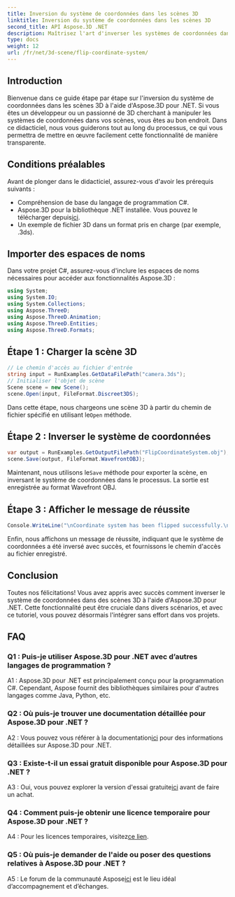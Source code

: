 ```yaml
---
title: Inversion du système de coordonnées dans les scènes 3D
linktitle: Inversion du système de coordonnées dans les scènes 3D
second_title: API Aspose.3D .NET
description: Maîtrisez l'art d'inverser les systèmes de coordonnées dans les scènes 3D à l'aide d'Aspose.3D pour .NET. Suivez notre guide étape par étape pour une mise en œuvre transparente.
type: docs
weight: 12
url: /fr/net/3d-scene/flip-coordinate-system/
---
```

## Introduction

Bienvenue dans ce guide étape par étape sur l'inversion du système de coordonnées dans les scènes 3D à l'aide d'Aspose.3D pour .NET. Si vous êtes un développeur ou un passionné de 3D cherchant à manipuler les systèmes de coordonnées dans vos scènes, vous êtes au bon endroit. Dans ce didacticiel, nous vous guiderons tout au long du processus, ce qui vous permettra de mettre en œuvre facilement cette fonctionnalité de manière transparente.

## Conditions préalables

Avant de plonger dans le didacticiel, assurez-vous d'avoir les prérequis suivants :

- Compréhension de base du langage de programmation C#.
- Aspose.3D pour la bibliothèque .NET installée. Vous pouvez le télécharger depuis[ici](https://releases.aspose.com/3d/net/).
- Un exemple de fichier 3D dans un format pris en charge (par exemple, .3ds).

## Importer des espaces de noms

Dans votre projet C#, assurez-vous d'inclure les espaces de noms nécessaires pour accéder aux fonctionnalités Aspose.3D :

```csharp
using System;
using System.IO;
using System.Collections;
using Aspose.ThreeD;
using Aspose.ThreeD.Animation;
using Aspose.ThreeD.Entities;
using Aspose.ThreeD.Formats;
```

## Étape 1 : Charger la scène 3D

```csharp
// Le chemin d'accès au fichier d'entrée
string input = RunExamples.GetDataFilePath("camera.3ds");            
// Initialiser l'objet de scène
Scene scene = new Scene();
scene.Open(input, FileFormat.Discreet3DS);
```

 Dans cette étape, nous chargeons une scène 3D à partir du chemin de fichier spécifié en utilisant le`Open` méthode.

## Étape 2 : Inverser le système de coordonnées

```csharp
var output = RunExamples.GetOutputFilePath("FlipCoordinateSystem.obj");
scene.Save(output, FileFormat.WavefrontOBJ);
```

 Maintenant, nous utilisons le`Save` méthode pour exporter la scène, en inversant le système de coordonnées dans le processus. La sortie est enregistrée au format Wavefront OBJ.

## Étape 3 : Afficher le message de réussite

```csharp
Console.WriteLine("\nCoordinate system has been flipped successfully.\nFile saved at " + output);
```

Enfin, nous affichons un message de réussite, indiquant que le système de coordonnées a été inversé avec succès, et fournissons le chemin d'accès au fichier enregistré.

## Conclusion

Toutes nos félicitations! Vous avez appris avec succès comment inverser le système de coordonnées dans des scènes 3D à l'aide d'Aspose.3D pour .NET. Cette fonctionnalité peut être cruciale dans divers scénarios, et avec ce tutoriel, vous pouvez désormais l'intégrer sans effort dans vos projets.

## FAQ

### Q1 : Puis-je utiliser Aspose.3D pour .NET avec d’autres langages de programmation ?

A1 : Aspose.3D pour .NET est principalement conçu pour la programmation C#. Cependant, Aspose fournit des bibliothèques similaires pour d'autres langages comme Java, Python, etc.

### Q2 : Où puis-je trouver une documentation détaillée pour Aspose.3D pour .NET ?

 A2 : Vous pouvez vous référer à la documentation[ici](https://reference.aspose.com/3d/net/) pour des informations détaillées sur Aspose.3D pour .NET.

### Q3 : Existe-t-il un essai gratuit disponible pour Aspose.3D pour .NET ?

 A3 : Oui, vous pouvez explorer la version d'essai gratuite[ici](https://releases.aspose.com/) avant de faire un achat.

### Q4 : Comment puis-je obtenir une licence temporaire pour Aspose.3D pour .NET ?

 A4 : Pour les licences temporaires, visitez[ce lien](https://purchase.aspose.com/temporary-license/).

### Q5 : Où puis-je demander de l'aide ou poser des questions relatives à Aspose.3D pour .NET ?

 A5 : Le forum de la communauté Aspose[ici](https://forum.aspose.com/c/3d/18) est le lieu idéal d’accompagnement et d’échanges.